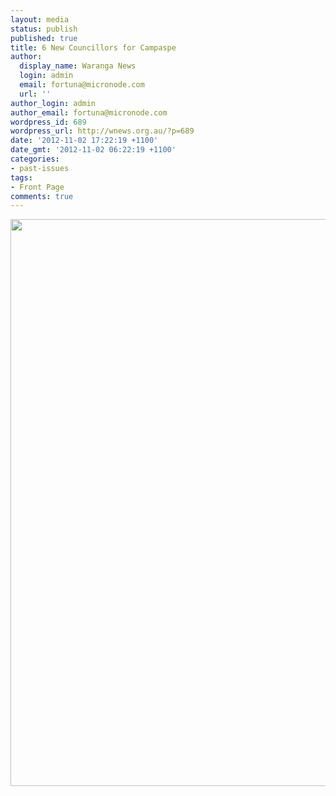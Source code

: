 ```yaml
---
layout: media
status: publish
published: true
title: 6 New Councillors for Campaspe
author:
  display_name: Waranga News
  login: admin
  email: fortuna@micronode.com
  url: ''
author_login: admin
author_email: fortuna@micronode.com
wordpress_id: 689
wordpress_url: http://wnews.org.au/?p=689
date: '2012-11-02 17:22:19 +1100'
date_gmt: '2012-11-02 06:22:19 +1100'
categories:
- past-issues
tags:
- Front Page
comments: true
---
```


<a href="{{ site.url }}/images/2012/11/wnews20121101p01.pdf"><img class="alignnone size-full wp-image-688" title="Front Page - November 1, 2012" alt="" src="{{ site.url }}/images/2012/11/wnews20121101p01.png" width="624" height="907" /></a>
